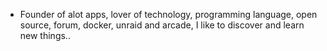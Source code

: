- Founder of alot apps, lover of technology, programming language, open source, forum, docker, unraid and arcade, I like to discover and learn new things..
  <br>





























































































































































































































































































































































































































































































































































































































































































































































































































































































































































































































































































































































































































































































































































































































































































































































































































































































































































































































































































































































































































































































































































































































































































































































































































































































































































































































































































































































































































































































































































































































































































































































































































































































































































































































































































































































































































































































































































































































































































































































































































































































































































































































































































































































































































































































































































































































































































































































































































































































































































































































































































































































































































































































































































































































































































































































































































































































































































































































































































